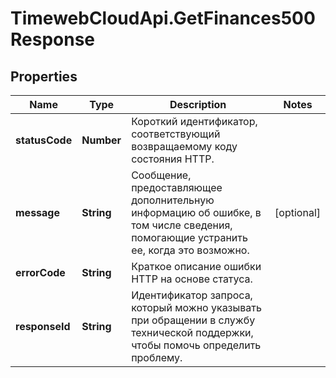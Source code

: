 # TimewebCloudApi.GetFinances500Response

## Properties

Name | Type | Description | Notes
------------ | ------------- | ------------- | -------------
**statusCode** | **Number** | Короткий идентификатор, соответствующий возвращаемому коду состояния HTTP. | 
**message** | **String** | Сообщение, предоставляющее дополнительную информацию об ошибке, в том числе сведения, помогающие устранить ее, когда это возможно. | [optional] 
**errorCode** | **String** | Краткое описание ошибки HTTP на основе статуса. | 
**responseId** | **String** | Идентификатор запроса, который можно указывать при обращении в службу технической поддержки, чтобы помочь определить проблему. | 



